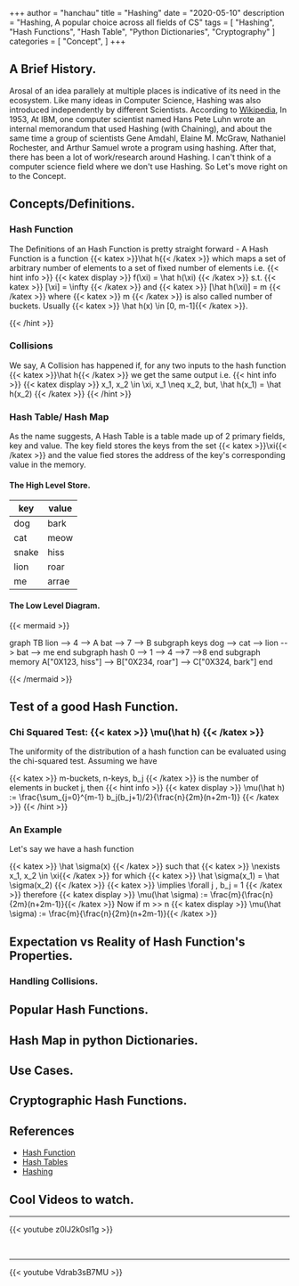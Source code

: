 +++
author = "hanchau"
title = "Hashing"
date = "2020-05-10"
description = "Hashing, A popular choice across all fields of CS"
tags = [
    "Hashing",
    "Hash Functions",
    "Hash Table",
    "Python Dictionaries",
    "Cryptography"
]
categories = [
    "Concept",
]
+++

## A Brief History.

 Arosal of an idea parallely at multiple places is indicative of its need in the ecosystem. Like many ideas in Computer Science, Hashing was also introduced independently by different Scientists. According to [Wikipedia](https://en.wikipedia.org/wiki/Hash_table#History), In 1953, At IBM, one computer scientist named Hans Pete Luhn wrote an internal memorandum that used Hashing (with Chaining), and about the same time a group of scientists Gene Amdahl, Elaine M. McGraw, Nathaniel Rochester, and Arthur Samuel wrote a program using hashing. After that, there has been a lot of work/research around Hashing. I can't think of a computer science field where we don't use Hashing. So Let's move right on to the Concept.

## Concepts/Definitions.

### Hash Function
The Definitions of an Hash Function is pretty straight forward -
A Hash Function is a function {{< katex >}}\hat h{{< /katex >}} which maps a set of arbitrary number of elements to a set of fixed number of elements i.e.
{{< hint info >}}
{{< katex display >}} f(\xi) = \hat h(\xi) {{< /katex >}} s.t.
{{< katex >}} [\xi] = \infty {{< /katex >}} and
{{< katex >}} [\hat h(\xi)] = m {{< /katex >}} where
{{< katex >}} m {{< /katex >}} is also called number of buckets.
Usually
{{< katex >}} \hat h(x) \in [0, m-1]{{< /katex >}}.

{{< /hint >}}

### Collisions
We say, A Collision has happened if, for any two inputs to the hash function
{{< katex >}}\hat h{{< /katex >}} we get the same output i.e.
{{< hint info >}}
{{< katex display >}} x_1, x_2 \in \xi,  x_1 \neq x_2, but, \hat h(x_1) = \hat h(x_2) {{< /katex >}}
{{< /hint >}}

### Hash Table/ Hash Map
As the name suggests, A Hash Table is a table made up of 2 primary fields, key and value. The key field stores the keys from the set
{{< katex >}}\xi{{< /katex >}}
and the value fied stores the address of the key's corresponding value in the memory.



#### The High Level Store.

key     |   value
--------|-------
  dog   |   bark
  cat   |   meow
 snake  |   hiss
  lion  |   roar
  me    |   arrae


#### The Low Level Diagram.
{{< mermaid >}}

graph TB
    lion --> 4 --> A
    bat --> 7 --> B
    subgraph keys
    dog --> cat --> lion --> bat --> me
    end
    subgraph hash
    0 --> 1 --> 4 -->7 -->8
    end
    subgraph memory
    A["0X123, hiss"] --> B["0X234, roar"] --> C["0X324, bark"]
    end

{{< /mermaid >}}


## Test of a good Hash Function.

### Chi Squared Test: {{< katex >}} \mu(\hat h) {{< /katex >}}
The uniformity of the distribution of a hash function can be evaluated using the chi-squared test.
Assuming we have

{{< katex >}} m-buckets, n-keys, b_j  {{< /katex >}} is the number of elements in bucket j, then
{{< hint info >}}
{{< katex display >}} \mu(\hat h) := \frac{\sum_{j=0}^{m-1} b_j(b_j+1)/2}{\frac{n}{2m}(n+2m-1)}  {{< /katex >}}
{{< /hint >}}

### An Example
Let's say we have a hash function

{{< katex >}} \hat \sigma(x)  {{< /katex >}} such that
{{< katex  >}} \nexists x_1, x_2 \in \xi{{< /katex >}} for which
{{< katex >}} \hat \sigma(x_1) = \hat \sigma(x_2) {{< /katex >}}
{{< katex >}} \implies  \forall j , b_j = 1  {{< /katex >}} therefore
{{< katex display >}} \mu(\hat \sigma) := \frac{m}{\frac{n}{2m}(n+2m-1)}{{< /katex >}} Now if m >> n
{{< katex display >}} \mu(\hat \sigma) := \frac{m}{\frac{n}{2m}(n+2m-1)}{{< /katex >}}

## Expectation vs Reality of Hash Function's Properties.


### Handling Collisions.


## Popular Hash Functions.


## Hash Map in python  Dictionaries.


## Use Cases.


## Cryptographic Hash Functions.


## References

- [Hash Function](https://en.wikipedia.org/wiki/Hash_function)
- [Hash Tables](https://en.wikipedia.org/wiki/Hash_table)
- [Hashing](https://medium.com/tech-tales/what-is-hashing-6edba0ebfa67)


## Cool Videos to watch.
---

{{< youtube z0lJ2k0sl1g >}}

<br>

---

{{< youtube Vdrab3sB7MU >}}

<br>
